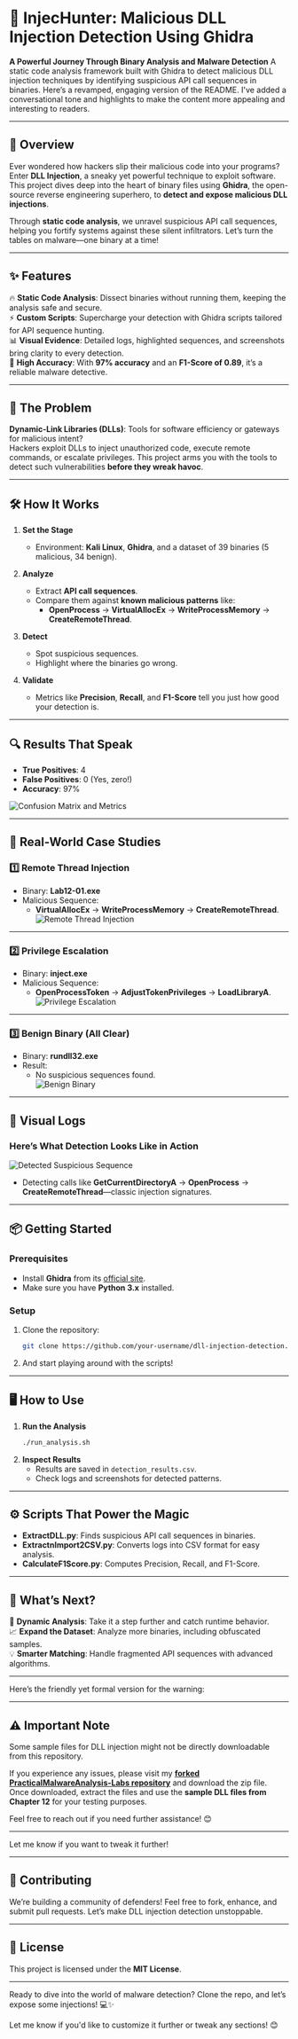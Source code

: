 # 🚀 InjecHunter: Malicious DLL Injection Detection Using Ghidra
**A Powerful Journey Through Binary Analysis and Malware Detection**
A static code analysis framework built with Ghidra to detect malicious DLL injection techniques by identifying suspicious API call sequences in binaries.
Here’s a revamped, engaging version of the README. I've added a conversational tone and highlights to make the content more appealing and interesting to readers.

---

## 👀 Overview  
Ever wondered how hackers slip their malicious code into your programs? Enter **DLL Injection**, a sneaky yet powerful technique to exploit software. This project dives deep into the heart of binary files using **Ghidra**, the open-source reverse engineering superhero, to **detect and expose malicious DLL injections**.  

Through **static code analysis**, we unravel suspicious API call sequences, helping you fortify systems against these silent infiltrators. Let’s turn the tables on malware—one binary at a time!  

---

## ✨ Features  
🔥 **Static Code Analysis**: Dissect binaries without running them, keeping the analysis safe and secure.  
⚡ **Custom Scripts**: Supercharge your detection with Ghidra scripts tailored for API sequence hunting.  
📊 **Visual Evidence**: Detailed logs, highlighted sequences, and screenshots bring clarity to every detection.  
🎯 **High Accuracy**: With **97% accuracy** and an **F1-Score of 0.89**, it’s a reliable malware detective.  

---

## 🧩 The Problem  
**Dynamic-Link Libraries (DLLs)**: Tools for software efficiency or gateways for malicious intent?  
Hackers exploit DLLs to inject unauthorized code, execute remote commands, or escalate privileges. This project arms you with the tools to detect such vulnerabilities **before they wreak havoc**.  

---

## 🛠️ How It Works  
1. **Set the Stage**  
   - Environment: **Kali Linux**, **Ghidra**, and a dataset of 39 binaries (5 malicious, 34 benign).  

2. **Analyze**  
   - Extract **API call sequences**.  
   - Compare them against **known malicious patterns** like:  
     - **OpenProcess** → **VirtualAllocEx** → **WriteProcessMemory** → **CreateRemoteThread**.  

3. **Detect**  
   - Spot suspicious sequences.  
   - Highlight where the binaries go wrong.  

4. **Validate**  
   - Metrics like **Precision**, **Recall**, and **F1-Score** tell you just how good your detection is.  

---

## 🔍 Results That Speak  
- **True Positives**: 4  
- **False Positives**: 0 (Yes, zero!)  
- **Accuracy**: 97%  

![Confusion Matrix and Metrics](./images/metrics_screenshot.png)  

---

## 🎯 Real-World Case Studies  

### **1️⃣ Remote Thread Injection**
- Binary: **Lab12-01.exe**  
- Malicious Sequence:  
  - **VirtualAllocEx** → **WriteProcessMemory** → **CreateRemoteThread**.  
![Remote Thread Injection](./images/remote_thread_injection.jpeg)  

---

### **2️⃣ Privilege Escalation**  
- Binary: **inject.exe**  
- Malicious Sequence:  
  - **OpenProcessToken** → **AdjustTokenPrivileges** → **LoadLibraryA**.  
![Privilege Escalation](./images/privilege_escalation.jpeg)  

---

### **3️⃣ Benign Binary (All Clear)**  
- Binary: **rundll32.exe**  
- Result:  
  - No suspicious sequences found.  
![Benign Binary](./images/benign_binary_analysis.png)  

---

## 🚧 Visual Logs  
### Here’s What Detection Looks Like in Action  
![Detected Suspicious Sequence](./images/suspicious_sequence_1.png)  
- Detecting calls like **GetCurrentDirectoryA** → **OpenProcess** → **CreateRemoteThread**—classic injection signatures.  

---

## 📦 Getting Started  
### Prerequisites  
- Install **Ghidra** from its [official site](https://ghidra-sre.org/).  
- Make sure you have **Python 3.x** installed.  

### Setup  
1. Clone the repository:  
   ```bash
   git clone https://github.com/your-username/dll-injection-detection.git
   ```  
2. And start playing around with the scripts! 
---

## 🖥️ How to Use  
1. **Run the Analysis**  
   ```bash
   ./run_analysis.sh
   ```  
2. **Inspect Results**  
   - Results are saved in `detection_results.csv`.  
   - Check logs and screenshots for detected patterns.  

---

## ⚙️ Scripts That Power the Magic  
- **ExtractDLL.py**: Finds suspicious API call sequences in binaries.  
- **ExtractnImport2CSV.py**: Converts logs into CSV format for easy analysis.  
- **CalculateF1Score.py**: Computes Precision, Recall, and F1-Score.  

---

## 🚀 What’s Next?  
🔗 **Dynamic Analysis**: Take it a step further and catch runtime behavior.  
📈 **Expand the Dataset**: Analyze more binaries, including obfuscated samples.  
💡 **Smarter Matching**: Handle fragmented API sequences with advanced algorithms.  

---
Here’s the friendly yet formal version for the warning:

---

## ⚠️ Important Note  
Some sample files for DLL injection might not be directly downloadable from this repository.  

If you experience any issues, please visit my **[forked PracticalMalwareAnalysis-Labs repository](https://github.com/fatemameem/PracticalMalwareAnalysis-Labs)** and download the zip file.  
Once downloaded, extract the files and use the **sample DLL files from Chapter 12** for your testing purposes.  

Feel free to reach out if you need further assistance! 😊

---

Let me know if you want to tweak it further!

---

## 🤝 Contributing  
We’re building a community of defenders! Feel free to fork, enhance, and submit pull requests. Let’s make DLL injection detection unstoppable.  

---

## 📜 License  
This project is licensed under the **MIT License**.  

---

Ready to dive into the world of malware detection? Clone the repo, and let’s expose some injections! 💻✨  

Let me know if you'd like to customize it further or tweak any sections! 😊
